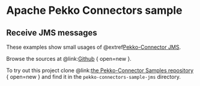 # Apache Pekko Connectors sample

## Receive JMS messages

These examples show small usages of @extref[Pekko-Connector JMS](pekko-connectors:jms).

Browse the sources at @link:[Github](https://github.com/apache/incubator-pekko-connectors-samples/tree/main/pekko-connectors-sample-jms) { open=new }.

To try out this project clone @link:[the Pekko-Connector Samples repository](https://github.com/apache/incubator-pekko-connectors-samples) { open=new } and find it in the `pekko-connectors-sample-jms` directory.
